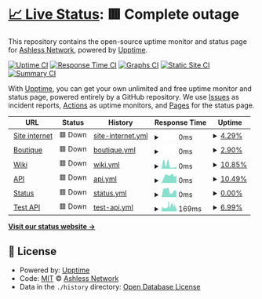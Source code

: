 # [📈 Live Status](https://Ashless-network.github.io/uptime): <!--live status--> **🟥 Complete outage**

This repository contains the open-source uptime monitor and status page for [Ashless Network](https://Ashless-network.github.io/uptime), powered by [Upptime](https://github.com/upptime/upptime).

[![Uptime CI](https://github.com/Ashless-network/uptime/workflows/Uptime%20CI/badge.svg)](https://github.com/Ashless-network/uptime/actions?query=workflow%3A%22Uptime+CI%22)
[![Response Time CI](https://github.com/Ashless-network/uptime/workflows/Response%20Time%20CI/badge.svg)](https://github.com/Ashless-network/uptime/actions?query=workflow%3A%22Response+Time+CI%22)
[![Graphs CI](https://github.com/Ashless-network/uptime/workflows/Graphs%20CI/badge.svg)](https://github.com/Ashless-network/uptime/actions?query=workflow%3A%22Graphs+CI%22)
[![Static Site CI](https://github.com/Ashless-network/uptime/workflows/Static%20Site%20CI/badge.svg)](https://github.com/Ashless-network/uptime/actions?query=workflow%3A%22Static+Site+CI%22)
[![Summary CI](https://github.com/Ashless-network/uptime/workflows/Summary%20CI/badge.svg)](https://github.com/Ashless-network/uptime/actions?query=workflow%3A%22Summary+CI%22)

With [Upptime](https://upptime.js.org), you can get your own unlimited and free uptime monitor and status page, powered entirely by a GitHub repository. We use [Issues](https://github.com/Ashless-network/uptime/issues) as incident reports, [Actions](https://github.com/Ashless-network/uptime/actions) as uptime monitors, and [Pages](https://Ashless-network.github.io/uptime) for the status page.

<!--start: status pages-->
<!-- This summary is generated by Upptime (https://github.com/upptime/upptime) -->
<!-- Do not edit this manually, your changes will be overwritten -->
<!-- prettier-ignore -->
| URL | Status | History | Response Time | Uptime |
| --- | ------ | ------- | ------------- | ------ |
| <img alt="" src="https://icons.duckduckgo.com/ip3/ashless.net.ico" height="13"> [Site internet](https://ashless.net) | 🟥 Down | [site-internet.yml](https://github.com/Ashless-network/Uptime/commits/HEAD/history/site-internet.yml) | <details><summary><img alt="Response time graph" src="./graphs/site-internet/response-time-week.png" height="20"> 0ms</summary><br><a href="https://Ashless-network.github.io/uptime/history/site-internet"><img alt="Response time 0" src="https://img.shields.io/endpoint?url=https%3A%2F%2Fraw.githubusercontent.com%2FAshless-network%2FUptime%2FHEAD%2Fapi%2Fsite-internet%2Fresponse-time.json"></a><br><a href="https://Ashless-network.github.io/uptime/history/site-internet"><img alt="24-hour response time 0" src="https://img.shields.io/endpoint?url=https%3A%2F%2Fraw.githubusercontent.com%2FAshless-network%2FUptime%2FHEAD%2Fapi%2Fsite-internet%2Fresponse-time-day.json"></a><br><a href="https://Ashless-network.github.io/uptime/history/site-internet"><img alt="7-day response time 0" src="https://img.shields.io/endpoint?url=https%3A%2F%2Fraw.githubusercontent.com%2FAshless-network%2FUptime%2FHEAD%2Fapi%2Fsite-internet%2Fresponse-time-week.json"></a><br><a href="https://Ashless-network.github.io/uptime/history/site-internet"><img alt="30-day response time 0" src="https://img.shields.io/endpoint?url=https%3A%2F%2Fraw.githubusercontent.com%2FAshless-network%2FUptime%2FHEAD%2Fapi%2Fsite-internet%2Fresponse-time-month.json"></a><br><a href="https://Ashless-network.github.io/uptime/history/site-internet"><img alt="1-year response time 0" src="https://img.shields.io/endpoint?url=https%3A%2F%2Fraw.githubusercontent.com%2FAshless-network%2FUptime%2FHEAD%2Fapi%2Fsite-internet%2Fresponse-time-year.json"></a></details> | <details><summary><a href="https://Ashless-network.github.io/uptime/history/site-internet">4.29%</a></summary><a href="https://Ashless-network.github.io/uptime/history/site-internet"><img alt="All-time uptime 4.29%" src="https://img.shields.io/endpoint?url=https%3A%2F%2Fraw.githubusercontent.com%2FAshless-network%2FUptime%2FHEAD%2Fapi%2Fsite-internet%2Fuptime.json"></a><br><a href="https://Ashless-network.github.io/uptime/history/site-internet"><img alt="24-hour uptime 4.29%" src="https://img.shields.io/endpoint?url=https%3A%2F%2Fraw.githubusercontent.com%2FAshless-network%2FUptime%2FHEAD%2Fapi%2Fsite-internet%2Fuptime-day.json"></a><br><a href="https://Ashless-network.github.io/uptime/history/site-internet"><img alt="7-day uptime 4.29%" src="https://img.shields.io/endpoint?url=https%3A%2F%2Fraw.githubusercontent.com%2FAshless-network%2FUptime%2FHEAD%2Fapi%2Fsite-internet%2Fuptime-week.json"></a><br><a href="https://Ashless-network.github.io/uptime/history/site-internet"><img alt="30-day uptime 4.29%" src="https://img.shields.io/endpoint?url=https%3A%2F%2Fraw.githubusercontent.com%2FAshless-network%2FUptime%2FHEAD%2Fapi%2Fsite-internet%2Fuptime-month.json"></a><br><a href="https://Ashless-network.github.io/uptime/history/site-internet"><img alt="1-year uptime 4.29%" src="https://img.shields.io/endpoint?url=https%3A%2F%2Fraw.githubusercontent.com%2FAshless-network%2FUptime%2FHEAD%2Fapi%2Fsite-internet%2Fuptime-year.json"></a></details>
| <img alt="" src="https://icons.duckduckgo.com/ip3/boutique.ashless.net.ico" height="13"> [Boutique](https://boutique.ashless.net) | 🟥 Down | [boutique.yml](https://github.com/Ashless-network/Uptime/commits/HEAD/history/boutique.yml) | <details><summary><img alt="Response time graph" src="./graphs/boutique/response-time-week.png" height="20"> 0ms</summary><br><a href="https://Ashless-network.github.io/uptime/history/boutique"><img alt="Response time 0" src="https://img.shields.io/endpoint?url=https%3A%2F%2Fraw.githubusercontent.com%2FAshless-network%2FUptime%2FHEAD%2Fapi%2Fboutique%2Fresponse-time.json"></a><br><a href="https://Ashless-network.github.io/uptime/history/boutique"><img alt="24-hour response time 0" src="https://img.shields.io/endpoint?url=https%3A%2F%2Fraw.githubusercontent.com%2FAshless-network%2FUptime%2FHEAD%2Fapi%2Fboutique%2Fresponse-time-day.json"></a><br><a href="https://Ashless-network.github.io/uptime/history/boutique"><img alt="7-day response time 0" src="https://img.shields.io/endpoint?url=https%3A%2F%2Fraw.githubusercontent.com%2FAshless-network%2FUptime%2FHEAD%2Fapi%2Fboutique%2Fresponse-time-week.json"></a><br><a href="https://Ashless-network.github.io/uptime/history/boutique"><img alt="30-day response time 0" src="https://img.shields.io/endpoint?url=https%3A%2F%2Fraw.githubusercontent.com%2FAshless-network%2FUptime%2FHEAD%2Fapi%2Fboutique%2Fresponse-time-month.json"></a><br><a href="https://Ashless-network.github.io/uptime/history/boutique"><img alt="1-year response time 0" src="https://img.shields.io/endpoint?url=https%3A%2F%2Fraw.githubusercontent.com%2FAshless-network%2FUptime%2FHEAD%2Fapi%2Fboutique%2Fresponse-time-year.json"></a></details> | <details><summary><a href="https://Ashless-network.github.io/uptime/history/boutique">2.90%</a></summary><a href="https://Ashless-network.github.io/uptime/history/boutique"><img alt="All-time uptime 2.90%" src="https://img.shields.io/endpoint?url=https%3A%2F%2Fraw.githubusercontent.com%2FAshless-network%2FUptime%2FHEAD%2Fapi%2Fboutique%2Fuptime.json"></a><br><a href="https://Ashless-network.github.io/uptime/history/boutique"><img alt="24-hour uptime 2.90%" src="https://img.shields.io/endpoint?url=https%3A%2F%2Fraw.githubusercontent.com%2FAshless-network%2FUptime%2FHEAD%2Fapi%2Fboutique%2Fuptime-day.json"></a><br><a href="https://Ashless-network.github.io/uptime/history/boutique"><img alt="7-day uptime 2.90%" src="https://img.shields.io/endpoint?url=https%3A%2F%2Fraw.githubusercontent.com%2FAshless-network%2FUptime%2FHEAD%2Fapi%2Fboutique%2Fuptime-week.json"></a><br><a href="https://Ashless-network.github.io/uptime/history/boutique"><img alt="30-day uptime 2.90%" src="https://img.shields.io/endpoint?url=https%3A%2F%2Fraw.githubusercontent.com%2FAshless-network%2FUptime%2FHEAD%2Fapi%2Fboutique%2Fuptime-month.json"></a><br><a href="https://Ashless-network.github.io/uptime/history/boutique"><img alt="1-year uptime 2.90%" src="https://img.shields.io/endpoint?url=https%3A%2F%2Fraw.githubusercontent.com%2FAshless-network%2FUptime%2FHEAD%2Fapi%2Fboutique%2Fuptime-year.json"></a></details>
| <img alt="" src="https://icons.duckduckgo.com/ip3/wiki.ashless.net.ico" height="13"> [Wiki](https://wiki.ashless.net) | 🟥 Down | [wiki.yml](https://github.com/Ashless-network/Uptime/commits/HEAD/history/wiki.yml) | <details><summary><img alt="Response time graph" src="./graphs/wiki/response-time-week.png" height="20"> 0ms</summary><br><a href="https://Ashless-network.github.io/uptime/history/wiki"><img alt="Response time 0" src="https://img.shields.io/endpoint?url=https%3A%2F%2Fraw.githubusercontent.com%2FAshless-network%2FUptime%2FHEAD%2Fapi%2Fwiki%2Fresponse-time.json"></a><br><a href="https://Ashless-network.github.io/uptime/history/wiki"><img alt="24-hour response time 0" src="https://img.shields.io/endpoint?url=https%3A%2F%2Fraw.githubusercontent.com%2FAshless-network%2FUptime%2FHEAD%2Fapi%2Fwiki%2Fresponse-time-day.json"></a><br><a href="https://Ashless-network.github.io/uptime/history/wiki"><img alt="7-day response time 0" src="https://img.shields.io/endpoint?url=https%3A%2F%2Fraw.githubusercontent.com%2FAshless-network%2FUptime%2FHEAD%2Fapi%2Fwiki%2Fresponse-time-week.json"></a><br><a href="https://Ashless-network.github.io/uptime/history/wiki"><img alt="30-day response time 0" src="https://img.shields.io/endpoint?url=https%3A%2F%2Fraw.githubusercontent.com%2FAshless-network%2FUptime%2FHEAD%2Fapi%2Fwiki%2Fresponse-time-month.json"></a><br><a href="https://Ashless-network.github.io/uptime/history/wiki"><img alt="1-year response time 0" src="https://img.shields.io/endpoint?url=https%3A%2F%2Fraw.githubusercontent.com%2FAshless-network%2FUptime%2FHEAD%2Fapi%2Fwiki%2Fresponse-time-year.json"></a></details> | <details><summary><a href="https://Ashless-network.github.io/uptime/history/wiki">10.85%</a></summary><a href="https://Ashless-network.github.io/uptime/history/wiki"><img alt="All-time uptime 10.85%" src="https://img.shields.io/endpoint?url=https%3A%2F%2Fraw.githubusercontent.com%2FAshless-network%2FUptime%2FHEAD%2Fapi%2Fwiki%2Fuptime.json"></a><br><a href="https://Ashless-network.github.io/uptime/history/wiki"><img alt="24-hour uptime 10.85%" src="https://img.shields.io/endpoint?url=https%3A%2F%2Fraw.githubusercontent.com%2FAshless-network%2FUptime%2FHEAD%2Fapi%2Fwiki%2Fuptime-day.json"></a><br><a href="https://Ashless-network.github.io/uptime/history/wiki"><img alt="7-day uptime 10.85%" src="https://img.shields.io/endpoint?url=https%3A%2F%2Fraw.githubusercontent.com%2FAshless-network%2FUptime%2FHEAD%2Fapi%2Fwiki%2Fuptime-week.json"></a><br><a href="https://Ashless-network.github.io/uptime/history/wiki"><img alt="30-day uptime 10.85%" src="https://img.shields.io/endpoint?url=https%3A%2F%2Fraw.githubusercontent.com%2FAshless-network%2FUptime%2FHEAD%2Fapi%2Fwiki%2Fuptime-month.json"></a><br><a href="https://Ashless-network.github.io/uptime/history/wiki"><img alt="1-year uptime 10.85%" src="https://img.shields.io/endpoint?url=https%3A%2F%2Fraw.githubusercontent.com%2FAshless-network%2FUptime%2FHEAD%2Fapi%2Fwiki%2Fuptime-year.json"></a></details>
| <img alt="" src="https://icons.duckduckgo.com/ip3/api.ashless.net.ico" height="13"> [API](https://api.ashless.net) | 🟥 Down | [api.yml](https://github.com/Ashless-network/Uptime/commits/HEAD/history/api.yml) | <details><summary><img alt="Response time graph" src="./graphs/api/response-time-week.png" height="20"> 0ms</summary><br><a href="https://Ashless-network.github.io/uptime/history/api"><img alt="Response time 0" src="https://img.shields.io/endpoint?url=https%3A%2F%2Fraw.githubusercontent.com%2FAshless-network%2FUptime%2FHEAD%2Fapi%2Fapi%2Fresponse-time.json"></a><br><a href="https://Ashless-network.github.io/uptime/history/api"><img alt="24-hour response time 0" src="https://img.shields.io/endpoint?url=https%3A%2F%2Fraw.githubusercontent.com%2FAshless-network%2FUptime%2FHEAD%2Fapi%2Fapi%2Fresponse-time-day.json"></a><br><a href="https://Ashless-network.github.io/uptime/history/api"><img alt="7-day response time 0" src="https://img.shields.io/endpoint?url=https%3A%2F%2Fraw.githubusercontent.com%2FAshless-network%2FUptime%2FHEAD%2Fapi%2Fapi%2Fresponse-time-week.json"></a><br><a href="https://Ashless-network.github.io/uptime/history/api"><img alt="30-day response time 0" src="https://img.shields.io/endpoint?url=https%3A%2F%2Fraw.githubusercontent.com%2FAshless-network%2FUptime%2FHEAD%2Fapi%2Fapi%2Fresponse-time-month.json"></a><br><a href="https://Ashless-network.github.io/uptime/history/api"><img alt="1-year response time 0" src="https://img.shields.io/endpoint?url=https%3A%2F%2Fraw.githubusercontent.com%2FAshless-network%2FUptime%2FHEAD%2Fapi%2Fapi%2Fresponse-time-year.json"></a></details> | <details><summary><a href="https://Ashless-network.github.io/uptime/history/api">10.49%</a></summary><a href="https://Ashless-network.github.io/uptime/history/api"><img alt="All-time uptime 10.49%" src="https://img.shields.io/endpoint?url=https%3A%2F%2Fraw.githubusercontent.com%2FAshless-network%2FUptime%2FHEAD%2Fapi%2Fapi%2Fuptime.json"></a><br><a href="https://Ashless-network.github.io/uptime/history/api"><img alt="24-hour uptime 10.49%" src="https://img.shields.io/endpoint?url=https%3A%2F%2Fraw.githubusercontent.com%2FAshless-network%2FUptime%2FHEAD%2Fapi%2Fapi%2Fuptime-day.json"></a><br><a href="https://Ashless-network.github.io/uptime/history/api"><img alt="7-day uptime 10.49%" src="https://img.shields.io/endpoint?url=https%3A%2F%2Fraw.githubusercontent.com%2FAshless-network%2FUptime%2FHEAD%2Fapi%2Fapi%2Fuptime-week.json"></a><br><a href="https://Ashless-network.github.io/uptime/history/api"><img alt="30-day uptime 10.49%" src="https://img.shields.io/endpoint?url=https%3A%2F%2Fraw.githubusercontent.com%2FAshless-network%2FUptime%2FHEAD%2Fapi%2Fapi%2Fuptime-month.json"></a><br><a href="https://Ashless-network.github.io/uptime/history/api"><img alt="1-year uptime 10.49%" src="https://img.shields.io/endpoint?url=https%3A%2F%2Fraw.githubusercontent.com%2FAshless-network%2FUptime%2FHEAD%2Fapi%2Fapi%2Fuptime-year.json"></a></details>
| <img alt="" src="https://icons.duckduckgo.com/ip3/status.ashless.net.ico" height="13"> [Status](https://status.ashless.net) | 🟥 Down | [status.yml](https://github.com/Ashless-network/Uptime/commits/HEAD/history/status.yml) | <details><summary><img alt="Response time graph" src="./graphs/status/response-time-week.png" height="20"> 0ms</summary><br><a href="https://Ashless-network.github.io/uptime/history/status"><img alt="Response time 0" src="https://img.shields.io/endpoint?url=https%3A%2F%2Fraw.githubusercontent.com%2FAshless-network%2FUptime%2FHEAD%2Fapi%2Fstatus%2Fresponse-time.json"></a><br><a href="https://Ashless-network.github.io/uptime/history/status"><img alt="24-hour response time 0" src="https://img.shields.io/endpoint?url=https%3A%2F%2Fraw.githubusercontent.com%2FAshless-network%2FUptime%2FHEAD%2Fapi%2Fstatus%2Fresponse-time-day.json"></a><br><a href="https://Ashless-network.github.io/uptime/history/status"><img alt="7-day response time 0" src="https://img.shields.io/endpoint?url=https%3A%2F%2Fraw.githubusercontent.com%2FAshless-network%2FUptime%2FHEAD%2Fapi%2Fstatus%2Fresponse-time-week.json"></a><br><a href="https://Ashless-network.github.io/uptime/history/status"><img alt="30-day response time 0" src="https://img.shields.io/endpoint?url=https%3A%2F%2Fraw.githubusercontent.com%2FAshless-network%2FUptime%2FHEAD%2Fapi%2Fstatus%2Fresponse-time-month.json"></a><br><a href="https://Ashless-network.github.io/uptime/history/status"><img alt="1-year response time 0" src="https://img.shields.io/endpoint?url=https%3A%2F%2Fraw.githubusercontent.com%2FAshless-network%2FUptime%2FHEAD%2Fapi%2Fstatus%2Fresponse-time-year.json"></a></details> | <details><summary><a href="https://Ashless-network.github.io/uptime/history/status">0.00%</a></summary><a href="https://Ashless-network.github.io/uptime/history/status"><img alt="All-time uptime 0.00%" src="https://img.shields.io/endpoint?url=https%3A%2F%2Fraw.githubusercontent.com%2FAshless-network%2FUptime%2FHEAD%2Fapi%2Fstatus%2Fuptime.json"></a><br><a href="https://Ashless-network.github.io/uptime/history/status"><img alt="24-hour uptime 0.00%" src="https://img.shields.io/endpoint?url=https%3A%2F%2Fraw.githubusercontent.com%2FAshless-network%2FUptime%2FHEAD%2Fapi%2Fstatus%2Fuptime-day.json"></a><br><a href="https://Ashless-network.github.io/uptime/history/status"><img alt="7-day uptime 0.00%" src="https://img.shields.io/endpoint?url=https%3A%2F%2Fraw.githubusercontent.com%2FAshless-network%2FUptime%2FHEAD%2Fapi%2Fstatus%2Fuptime-week.json"></a><br><a href="https://Ashless-network.github.io/uptime/history/status"><img alt="30-day uptime 0.00%" src="https://img.shields.io/endpoint?url=https%3A%2F%2Fraw.githubusercontent.com%2FAshless-network%2FUptime%2FHEAD%2Fapi%2Fstatus%2Fuptime-month.json"></a><br><a href="https://Ashless-network.github.io/uptime/history/status"><img alt="1-year uptime 0.00%" src="https://img.shields.io/endpoint?url=https%3A%2F%2Fraw.githubusercontent.com%2FAshless-network%2FUptime%2FHEAD%2Fapi%2Fstatus%2Fuptime-year.json"></a></details>
| <img alt="" src="https://icons.duckduckgo.com/ip3/ashless-api.farmeurimmo.fr.ico" height="13"> [Test API](https://ashless-api.farmeurimmo.fr) | 🟥 Down | [test-api.yml](https://github.com/Ashless-network/Uptime/commits/HEAD/history/test-api.yml) | <details><summary><img alt="Response time graph" src="./graphs/test-api/response-time-week.png" height="20"> 169ms</summary><br><a href="https://Ashless-network.github.io/uptime/history/test-api"><img alt="Response time 169" src="https://img.shields.io/endpoint?url=https%3A%2F%2Fraw.githubusercontent.com%2FAshless-network%2FUptime%2FHEAD%2Fapi%2Ftest-api%2Fresponse-time.json"></a><br><a href="https://Ashless-network.github.io/uptime/history/test-api"><img alt="24-hour response time 169" src="https://img.shields.io/endpoint?url=https%3A%2F%2Fraw.githubusercontent.com%2FAshless-network%2FUptime%2FHEAD%2Fapi%2Ftest-api%2Fresponse-time-day.json"></a><br><a href="https://Ashless-network.github.io/uptime/history/test-api"><img alt="7-day response time 169" src="https://img.shields.io/endpoint?url=https%3A%2F%2Fraw.githubusercontent.com%2FAshless-network%2FUptime%2FHEAD%2Fapi%2Ftest-api%2Fresponse-time-week.json"></a><br><a href="https://Ashless-network.github.io/uptime/history/test-api"><img alt="30-day response time 169" src="https://img.shields.io/endpoint?url=https%3A%2F%2Fraw.githubusercontent.com%2FAshless-network%2FUptime%2FHEAD%2Fapi%2Ftest-api%2Fresponse-time-month.json"></a><br><a href="https://Ashless-network.github.io/uptime/history/test-api"><img alt="1-year response time 169" src="https://img.shields.io/endpoint?url=https%3A%2F%2Fraw.githubusercontent.com%2FAshless-network%2FUptime%2FHEAD%2Fapi%2Ftest-api%2Fresponse-time-year.json"></a></details> | <details><summary><a href="https://Ashless-network.github.io/uptime/history/test-api">6.99%</a></summary><a href="https://Ashless-network.github.io/uptime/history/test-api"><img alt="All-time uptime 6.99%" src="https://img.shields.io/endpoint?url=https%3A%2F%2Fraw.githubusercontent.com%2FAshless-network%2FUptime%2FHEAD%2Fapi%2Ftest-api%2Fuptime.json"></a><br><a href="https://Ashless-network.github.io/uptime/history/test-api"><img alt="24-hour uptime 6.99%" src="https://img.shields.io/endpoint?url=https%3A%2F%2Fraw.githubusercontent.com%2FAshless-network%2FUptime%2FHEAD%2Fapi%2Ftest-api%2Fuptime-day.json"></a><br><a href="https://Ashless-network.github.io/uptime/history/test-api"><img alt="7-day uptime 6.99%" src="https://img.shields.io/endpoint?url=https%3A%2F%2Fraw.githubusercontent.com%2FAshless-network%2FUptime%2FHEAD%2Fapi%2Ftest-api%2Fuptime-week.json"></a><br><a href="https://Ashless-network.github.io/uptime/history/test-api"><img alt="30-day uptime 6.99%" src="https://img.shields.io/endpoint?url=https%3A%2F%2Fraw.githubusercontent.com%2FAshless-network%2FUptime%2FHEAD%2Fapi%2Ftest-api%2Fuptime-month.json"></a><br><a href="https://Ashless-network.github.io/uptime/history/test-api"><img alt="1-year uptime 6.99%" src="https://img.shields.io/endpoint?url=https%3A%2F%2Fraw.githubusercontent.com%2FAshless-network%2FUptime%2FHEAD%2Fapi%2Ftest-api%2Fuptime-year.json"></a></details>

<!--end: status pages-->

[**Visit our status website →**](https://Ashless-network.github.io/uptime)

## 📄 License

- Powered by: [Upptime](https://github.com/upptime/upptime)
- Code: [MIT](./LICENSE) © [Ashless Network](https://Ashless-network.github.io/uptime)
- Data in the `./history` directory: [Open Database License](https://opendatacommons.org/licenses/odbl/1-0/)
